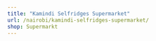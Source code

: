```yaml
---
title: "Kamindi Selfridges Supermarket"
url: /nairobi/kamindi-selfridges-supermarket/
shop: Supermarkt
---
```

